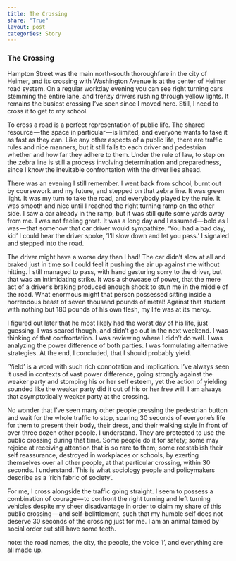 ```yaml
---
title: The Crossing
share: "True"
layout: post
categories: Story
---
```


### The Crossing

Hampton Street was the main north-south thoroughfare in the city of Heimer, and its crossing with Washington Avenue is at the center of Heimer road system. On a regular workday evening you can see right turning cars stemming the entire lane, and frenzy drivers rushing through yellow lights. It remains the busiest crossing I’ve seen since I moved here. Still, I need to cross it to get to my school.

To cross a road is a perfect representation of public life. The shared resource — the space in particular — is limited, and everyone wants to take it as fast as they can. Like any other aspects of a public life, there are traffic rules and nice manners, but it still falls to each driver and pedestrian whether and how far they adhere to them. Under the rule of law, to step on the zebra line is still a process involving determination and preparedness, since I know the inevitable confrontation with the driver lies ahead.

There was an evening I still remember. I went back from school, burnt out by coursework and my future, and stepped on that zebra line. It was green light. It was my turn to take the road, and everybody played by the rule. It was smooth and nice until I reached the right turning ramp on the other side. I saw a car already in the ramp, but it was still quite some yards away from me. I was not feeling great. It was a long day and I assumed — bold as I was — that somehow that car driver would sympathize. ‘You had a bad day, kid’ I could hear the driver spoke, ’I’ll slow down and let you pass.’ I signaled and stepped into the road.

The driver might have a worse day than I had! The car didn’t slow at all and braked just in time so I could feel it pushing the air up against me without hitting. I still managed to pass, with hand gesturing sorry to the driver, but that was an intimidating strike. It was a showcase of power, that the mere act of a driver’s braking produced enough shock to stun me in the middle of the road. What enormous might that person possessed sitting inside a horrendous beast of seven thousand pounds of metal! Against that student with nothing but 180 pounds of his own flesh, my life was at its mercy.

I figured out later that he most likely had the worst day of his life, just guessing. I was scared though, and didn’t go out in the next weekend. I was thinking of that confrontation. I was reviewing where I didn’t do well. I was analyzing the power difference of both parties. I was formulating alternative strategies. At the end, I concluded, that I should probably yield.

‘Yield’ is a word with such rich connotation and implication. I’ve always seen it used in contexts of vast power difference, going strongly against the weaker party and stomping his or her self esteem, yet the action of yielding sounded like the weaker party did it out of his or her free will. I am always that asymptotically weaker party at the crossing.

No wonder that I’ve seen many other people pressing the pedestrian button and wait for the whole traffic to stop, sparing 30 seconds of everyone’s life for them to present their body, their dress, and their walking style in front of over three dozen other people. I understand. They are protected to use the public crossing during that time. Some people do it for safety; some may rejoice at receiving attention that is so rare to them; some reestablish their self reassurance, destroyed in workplaces or schools, by exerting themselves over all other people, at that particular crossing, within 30 seconds. I understand. This is what sociology people and policymakers describe as a ‘rich fabric of society’.

For me, I cross alongside the traffic going straight. I seem to possess a combination of courage — to confront the right turning and left turning vehicles despite my sheer disadvantage in order to claim my share of this public crossing — and self-belittlement, such that my humble self does not deserve 30 seconds of the crossing just for me. I am an animal tamed by social order but still have some teeth.

note: the road names, the city, the people, the voice ‘I’, and everything are all made up.